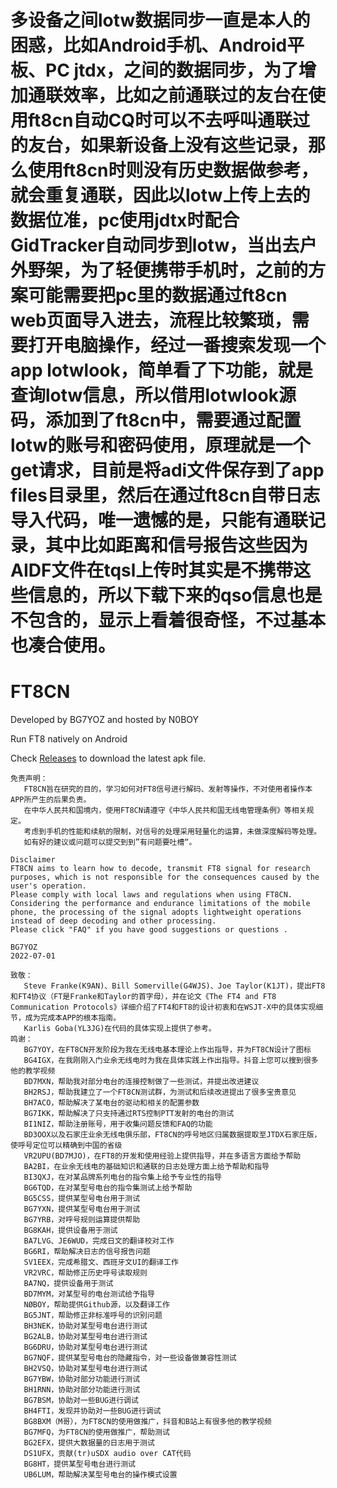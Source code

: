 # 多设备之间lotw数据同步一直是本人的困惑，比如Android手机、Android平板、PC jtdx，之间的数据同步，为了增加通联效率，比如之前通联过的友台在使用ft8cn自动CQ时可以不去呼叫通联过的友台，如果新设备上没有这些记录，那么使用ft8cn时则没有历史数据做参考，就会重复通联，因此以lotw上传上去的数据位准，pc使用jdtx时配合GidTracker自动同步到lotw，当出去户外野架，为了轻便携带手机时，之前的方案可能需要把pc里的数据通过ft8cn web页面导入进去，流程比较繁琐，需要打开电脑操作，经过一番搜索发现一个app lotwlook，简单看了下功能，就是查询lotw信息，所以借用lotwlook源码，添加到了ft8cn中，需要通过配置lotw的账号和密码使用，原理就是一个get请求，目前是将adi文件保存到了app files目录里，然后在通过ft8cn自带日志导入代码，唯一遗憾的是，只能有通联记录，其中比如距离和信号报告这些因为AIDF文件在tqsl上传时其实是不携带这些信息的，所以下载下来的qso信息也是不包含的，显示上看着很奇怪，不过基本也凑合使用。

# FT8CN
Developed by BG7YOZ and hosted by N0BOY

Run FT8 natively on Android

Check [Releases](https://github.com/N0BOY/FT8CN/releases) to download the latest apk file.

```
免责声明：
   FT8CN旨在研究的目的，学习如何对FT8信号进行解码、发射等操作，不对使用者操作本APP所产生的后果负责。
   在中华人民共和国境内，使用FT8CN请遵守《中华人民共和国无线电管理条例》等相关规定。
   考虑到手机的性能和续航的限制，对信号的处理采用轻量化的运算，未做深度解码等处理。
   如有好的建议或问题可以提交到到”有问题要吐槽“。

Disclaimer
FT8CN aims to learn how to decode, transmit FT8 signal for research purposes, which is not responsible for the consequences caused by the user's operation.
Please comply with local laws and regulations when using FT8CN.
Considering the performance and endurance limitations of the mobile phone, the processing of the signal adopts lightweight operations instead of deep decoding and other processing.
Please click "FAQ" if you have good suggestions or questions .

BG7YOZ
2022-07-01

致敬：
   Steve Franke(K9AN)、Bill Somerville(G4WJS)、Joe Taylor(K1JT)，提出FT8和FT4协议（FT是Franke和Taylor的首字母），并在论文《The FT4 and FT8 Communication Protocols》详细介绍了FT4和FT8的设计初衷和在WSJT-X中的具体实现细节，成为完成本APP的根本指南。
   Karlis Goba(YL3JG)在代码的具体实现上提供了参考。
鸣谢：
   BG7YOY，在FT8CN开发阶段为我在无线电基本理论上作出指导，并为FT8CN设计了图标
   BG4IGX，在我刚刚入门业余无线电时为我在具体实践上作出指导。抖音上您可以搜到很多他的教学视频
   BD7MXN，帮助我对部分电台的连接控制做了一些测试，并提出改进建议
   BH2RSJ，帮助我建立了一个FT8CN测试群，为测试和后续改进提出了很多宝贵意见
   BH7ACO，帮助解决了某电台的驱动和相关的配置参数
   BG7IKK，帮助解决了只支持通过RTS控制PTT发射的电台的测试
   BI1NIZ，帮助注册账号，用于收集问题反馈和FAQ的功能
   BD3OOX以及石家庄业余无线电俱乐部，FT8CN的呼号地区归属数据提取至JTDX石家庄版，使呼号定位可以精确到中国的省级
   VR2UPU(BD7MJO)，在FT8的开发和使用经验上提供指导，并在多语言方面给予帮助
   BA2BI，在业余无线电的基础知识和通联的日志处理方面上给予帮助和指导
   BI3QXJ，在对某品牌系列电台的指令集上给予专业性的指导
   BG6TQD，在对某型号电台的指令集测试上给予帮助
   BG5CSS，提供某型号电台用于测试
   BG7YXN，提供某型号电台用于测试
   BG7YRB，对呼号规则运算提供帮助
   BG8KAH，提供设备用于测试
   BA7LVG、JE6WUD，完成日文的翻译校对工作
   BG6RI，帮助解决日志的信号报告问题
   SV1EEX，完成希腊文、西班牙文UI的翻译工作
   VR2VRC，帮助修正历史呼号读取规则
   BA7NQ，提供设备用于测试
   BD7MYM，对某型号的电台测试给予指导
   NØBOY，帮助提供Github源，以及翻译工作
   BG5JNT，帮助修正非标准呼号的识别问题
   BH3NEK，协助对某型号电台进行测试
   BG2ALB，协助对某型号电台进行测试
   BG6DRU，协助对某型号电台进行测试
   BG7NQF，提供某型号电台的隐藏指令，对一些设备做兼容性测试
   BH2VSQ，协助对某型号电台进行测试
   BG7YBW，协助对部分功能进行测试
   BH1RNN，协助对部分功能进行测试
   BG7BSM，协助对一些BUG进行调试
   BH4FTI，发现并协助对一些BUG进行调试
   BG8BXM（M哥），为FT8CN的使用做推广，抖音和B站上有很多他的教学视频
   BG7MFQ，为FT8CN的使用做推广，帮助测试
   BG2EFX，提供大数据量的日志用于测试
   DS1UFX，贡献(tr)uSDX audio over CAT代码
   BG8HT，提供某型号电台进行测试
   UB6LUM，帮助解决某型号电台的操作模式设置
```
